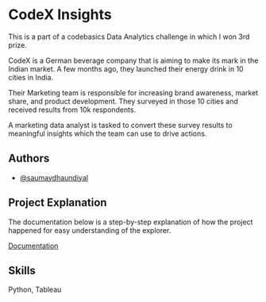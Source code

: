 
# CodeX Insights

This is a part of a codebasics Data Analytics challenge in which I won 3rd prize. 

CodeX is a German beverage company that is aiming to make its mark in the Indian market. A few months ago, they launched their energy drink in 10 cities in India.

Their Marketing team is responsible for increasing brand awareness, market share, and product development. They surveyed in those 10 cities and received results from 10k respondents. 

A marketing data analyst is tasked to convert these survey results to meaningful insights which the team can use to drive actions.



## Authors

- [@saumaydhaundiyal](https://www.github.com/saumaydhaundiyal)


## Project Explanation

The documentation below is a step-by-step explanation of how the project happened for easy understanding of the explorer. 

[Documentation]([https://docs.google.com/document/d/1N2hM_ADf6tTjIMekCJLWeScEwm2Mxan6WTZLFzYG3Ow/edit?usp=sharing])


## Skills
Python, Tableau
